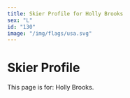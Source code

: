 ```yaml
---
title: Skier Profile for Holly Brooks
sex: "L"
id: "130"
image: "/img/flags/usa.svg" 
---
```


# Skier Profile

This page is for: Holly Brooks.
    